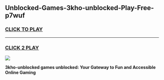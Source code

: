 
## Unblocked-Games-3kho-unblocked-Play-Free-p7wuf
<h3>
<a href="https://premium76.site?title=3kho-unblocked&ref=23A">CLICK TO PLAY</a></h3>
<hr>

<h3>
<a href="https://premium76.site?title=3kho-unblocked&ref=23A">CLICK 2 PLAY</a>
  
</h3>

<a href="https://premium76.site?title=3kho-unblocked&ref=23A"><img src="https://clearcache.store/games.png"></a>


**3kho-unblocked games unblocked: Your Gateway to Fun and Accessible Online Gaming**
